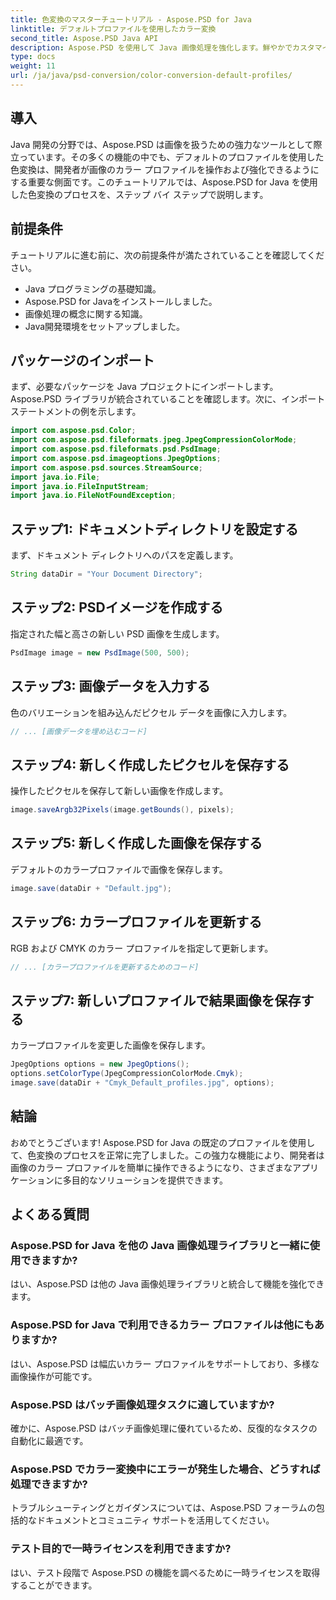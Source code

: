 ```yaml
---
title: 色変換のマスターチュートリアル - Aspose.PSD for Java
linktitle: デフォルトプロファイルを使用したカラー変換
second_title: Aspose.PSD Java API
description: Aspose.PSD を使用して Java 画像処理を強化します。鮮やかでカスタマイズされた画像のために、既定のプロファイルを使用して色変換を学習します。今すぐ探索してください。
type: docs
weight: 11
url: /ja/java/psd-conversion/color-conversion-default-profiles/
---
```

## 導入
Java 開発の分野では、Aspose.PSD は画像を扱うための強力なツールとして際立っています。その多くの機能の中でも、デフォルトのプロファイルを使用した色変換は、開発者が画像のカラー プロファイルを操作および強化できるようにする重要な側面です。このチュートリアルでは、Aspose.PSD for Java を使用した色変換のプロセスを、ステップ バイ ステップで説明します。
## 前提条件
チュートリアルに進む前に、次の前提条件が満たされていることを確認してください。
- Java プログラミングの基礎知識。
- Aspose.PSD for Javaをインストールしました。
- 画像処理の概念に関する知識。
- Java開発環境をセットアップしました。
## パッケージのインポート
まず、必要なパッケージを Java プロジェクトにインポートします。Aspose.PSD ライブラリが統合されていることを確認します。次に、インポート ステートメントの例を示します。
```java
import com.aspose.psd.Color;
import com.aspose.psd.fileformats.jpeg.JpegCompressionColorMode;
import com.aspose.psd.fileformats.psd.PsdImage;
import com.aspose.psd.imageoptions.JpegOptions;
import com.aspose.psd.sources.StreamSource;
import java.io.File;
import java.io.FileInputStream;
import java.io.FileNotFoundException;
```
## ステップ1: ドキュメントディレクトリを設定する
まず、ドキュメント ディレクトリへのパスを定義します。
```java
String dataDir = "Your Document Directory";
```
## ステップ2: PSDイメージを作成する
指定された幅と高さの新しい PSD 画像を生成します。
```java
PsdImage image = new PsdImage(500, 500);
```
## ステップ3: 画像データを入力する
色のバリエーションを組み込んだピクセル データを画像に入力します。
```java
// ... [画像データを埋め込むコード]
```
## ステップ4: 新しく作成したピクセルを保存する
操作したピクセルを保存して新しい画像を作成します。
```java
image.saveArgb32Pixels(image.getBounds(), pixels);
```
## ステップ5: 新しく作成した画像を保存する
デフォルトのカラープロファイルで画像を保存します。
```java
image.save(dataDir + "Default.jpg");
```
## ステップ6: カラープロファイルを更新する
RGB および CMYK のカラー プロファイルを指定して更新します。
```java
// ... [カラープロファイルを更新するためのコード]
```
## ステップ7: 新しいプロファイルで結果画像を保存する
カラープロファイルを変更した画像を保存します。
```java
JpegOptions options = new JpegOptions();
options.setColorType(JpegCompressionColorMode.Cmyk);
image.save(dataDir + "Cmyk_Default_profiles.jpg", options);
```
## 結論
おめでとうございます! Aspose.PSD for Java の既定のプロファイルを使用して、色変換のプロセスを正常に完了しました。この強力な機能により、開発者は画像のカラー プロファイルを簡単に操作できるようになり、さまざまなアプリケーションに多目的なソリューションを提供できます。
## よくある質問
### Aspose.PSD for Java を他の Java 画像処理ライブラリと一緒に使用できますか?
はい、Aspose.PSD は他の Java 画像処理ライブラリと統合して機能を強化できます。
### Aspose.PSD for Java で利用できるカラー プロファイルは他にもありますか?
はい、Aspose.PSD は幅広いカラー プロファイルをサポートしており、多様な画像操作が可能です。
### Aspose.PSD はバッチ画像処理タスクに適していますか?
確かに、Aspose.PSD はバッチ画像処理に優れているため、反復的なタスクの自動化に最適です。
### Aspose.PSD でカラー変換中にエラーが発生した場合、どうすれば処理できますか?
トラブルシューティングとガイダンスについては、Aspose.PSD フォーラムの包括的なドキュメントとコミュニティ サポートを活用してください。
### テスト目的で一時ライセンスを利用できますか?
はい、テスト段階で Aspose.PSD の機能を調べるために一時ライセンスを取得することができます。